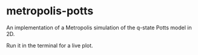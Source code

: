 # metropolis-potts
An implementation of a Metropolis simulation of the q-state Potts model in 2D.

Run it in the terminal for a live plot. 
